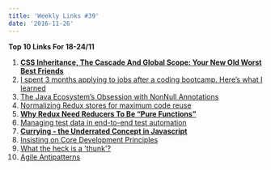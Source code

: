 ```yaml
---
title: 'Weekly Links #39'
date: '2016-11-26'
---
```


**Top 10 Links For 18-24/11**

1.  **[CSS Inheritance, The Cascade And Global Scope: Your New Old Worst Best Friends](https://www.smashingmagazine.com/2016/11/css-inheritance-cascade-global-scope-new-old-worst-best-friends/)**
2.  [I spent 3 months applying to jobs after a coding bootcamp. Here’s what I learned](https://medium.freecodecamp.com/5-key-learnings-from-the-post-bootcamp-job-search-9a07468d2331#.mijsmrb6j)
3.  [The Java Ecosystem’s Obsession with NonNull Annotations](https://blog.jooq.org/2016/11/24/the-java-ecosystems-obsession-with-nonnull-annotations/)
4.  [Normalizing Redux stores for maximum code reuse](https://medium.com/@adamrackis/normalizing-redux-stores-for-maximum-code-reuse-ae6e3844ae95#.eglphsa6l)
5.  **[Why Redux Need Reducers To Be “Pure Functions”](https://medium.com/@rajaraodv/why-redux-needs-reducers-to-be-pure-functions-d438c58ae468#.deuobjgfs)**
6.  [Managing test data in end-to-end test automation](http://www.ontestautomation.com/managing-test-data-in-end-to-end-test-automation/)
7.  **[Currying - the Underrated Concept in Javascript](https://medium.com/@iquardt/currying-the-underestimated-concept-in-javascript-c95d9a823fc6#.hrgih7ji6)**
8.  [Insisting on Core Development Principles](http://alistapart.com/article/insisting-on-core-development-principles)
9.  [What the heck is a 'thunk'?](https://daveceddia.com/what-is-a-thunk/)
10. [Agile Antipatterns](https://dzone.com/articles/agile-antipatterns)
